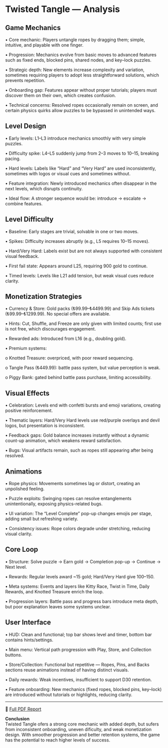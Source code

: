 # Twisted Tangle — Analysis

## Game Mechanics
• Core mechanic: Players untangle ropes by dragging them; simple, intuitive, and playable with one finger.

• Progression: Mechanics evolve from basic moves to advanced features such as fixed ends, blocked
pins, shared nodes, and key–lock puzzles.

• Strategic depth: New elements increase complexity and variation, sometimes requiring players to adopt
less straightforward solutions, which prevents repetition.

• Onboarding gap: Features appear without proper tutorials; players must discover them on their own,
which creates confusion.

• Technical concerns: Resolved ropes occasionally remain on screen, and certain physics quirks allow
puzzles to be bypassed in unintended ways.


## Level Design
• Early levels: L1–L3 introduce mechanics smoothly with very simple puzzles.

• Difficulty spike: L4–L5 suddenly jump from 2–3 moves to 10–15, breaking pacing.

• Hard levels: Labels like “Hard” and “Very Hard” are used inconsistently, sometimes with logos or visual
cues and sometimes without.

• Feature integration: Newly introduced mechanics often disappear in the next levels, which disrupts
continuity.

• Ideal flow: A stronger sequence would be: introduce → escalate → combine features.

## Level Difficulty

• Baseline: Early stages are trivial, solvable in one or two moves.

• Spikes: Difficulty increases abruptly (e.g., L5 requires 10–15 moves).

• Hard/Very Hard: Labels exist but are not always supported with consistent visual feedback.

• First fail state: Appears around L25, requiring 900 gold to continue.

• Timed levels: Levels like L21 add tension, but weak visual cues reduce clarity.

## Monetization Strategies

• Currency & Store: Gold packs (₺99.99–₺4499.99) and Skip Ads tickets (₺99.99–₺1299.99). No special
offers are available.

• Hints: Cut, Shuffle, and Freeze are only given with limited counts; first use is not free, which discourages
engagement.

• Rewarded ads: Introduced from L16 (e.g., doubling gold).

• Premium systems:

o Knotted Treasure: overpriced, with poor reward sequencing.

o Tangle Pass (₺449.99): battle pass system, but value perception is weak.

o Piggy Bank: gated behind battle pass purchase, limiting accessibility.

## Visual Effects

• Celebration: Levels end with confetti bursts and emoji variations, creating positive reinforcement.

• Thematic layers: Hard/Very Hard levels use red/purple overlays and devil logos, but presentation is
inconsistent.

• Feedback gaps: Gold balance increases instantly without a dynamic count-up animation, which
weakens reward satisfaction.

• Bugs: Visual artifacts remain, such as ropes still appearing after being resolved.

## Animations

• Rope physics: Movements sometimes lag or distort, creating an unpolished feeling.

• Puzzle exploits: Swinging ropes can resolve entanglements unintentionally, exposing physics-related
bugs.

• UI variation: The “Level Complete” pop-up changes emojis per stage, adding small but refreshing
variety.

• Consistency issues: Rope colors degrade under stretching, reducing visual clarity.

## Core Loop

• Structure: Solve puzzle → Earn gold → Completion pop-up → Continue → Next level.

• Rewards: Regular levels award ~15 gold; Hard/Very Hard give 100–150.

• Meta systems: Events and layers like Kitty Race, Twist in Time, Daily Rewards, and Knotted Treasure
enrich the loop.

• Progression layers: Battle pass and progress bars introduce meta depth, but poor explanation leaves
some systems unclear.

## User Interface

• HUD: Clean and functional; top bar shows level and timer, bottom bar contains hints/settings.

• Main menu: Vertical path progression with Play, Store, and Collection buttons.

• Store/Collection: Functional but repetitive — Ropes, Pins, and Backs sections reuse animations instead
of having distinct visuals.

• Daily rewards: Weak incentives, insufficient to support D30 retention.

• Feature onboarding: New mechanics (fixed ropes, blocked pins, key–lock) are introduced without
tutorials or highlights, reducing clarity.

---

📄 [Full PDF Report](Twisted%20Tangle.pdf)

**Conclusion**  
Twisted Tangle ofers a strong core mechanic with added depth, but sufers from inconsistent
onboarding, uneven dificulty, and weak monetization design. With smoother progression and better
retention systems, the game has the potential to reach higher levels of success.
